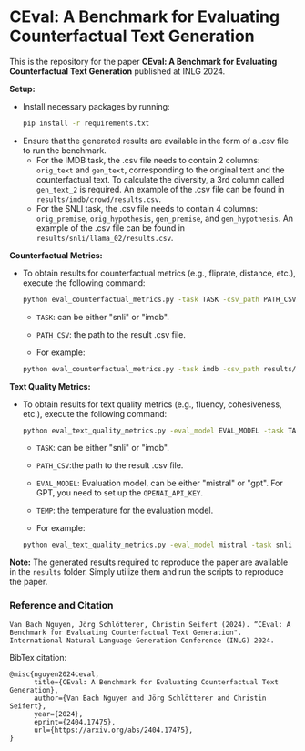 # CEval: A Benchmark for Evaluating Counterfactual Text Generation

This is the repository for the paper **CEval: A Benchmark for Evaluating Counterfactual Text Generation** published at INLG 2024.


**Setup:**
- Install necessary packages by running:
  ```bash
  pip install -r requirements.txt
  ```
- Ensure that the generated results are available in the form of a .csv file to run the benchmark.
  - For the IMDB task, the .csv file needs to contain 2 columns: `orig_text` and `gen_text`, corresponding to the original text and the counterfactual text. To calculate the diversity, a 3rd column called `gen_text_2` is required. An example of the .csv file can be found in `results/imdb/crowd/results.csv`.
  - For the SNLI task, the .csv file needs to contain 4 columns: `orig_premise`, `orig_hypothesis`, `gen_premise`, and `gen_hypothesis`. An example of the .csv file can be found in `results/snli/llama_02/results.csv`.

**Counterfactual Metrics:**
- To obtain results for counterfactual metrics (e.g., fliprate, distance, etc.), execute the following command:
  ```bash
  python eval_counterfactual_metrics.py -task TASK -csv_path PATH_CSV
  ```
  - `TASK`: can be either "snli" or "imdb".
  - `PATH_CSV`: the path to the result .csv file.

  - For example:
  ```bash
  python eval_counterfactual_metrics.py -task imdb -csv_path results/imdb/crowd/results.csv
  ```

  
**Text Quality Metrics:**
- To obtain results for text quality metrics (e.g., fluency, cohesiveness, etc.), execute the following command:
  ```bash
  python eval_text_quality_metrics.py -eval_model EVAL_MODEL -task TASK -csv_path PATH_CSV -temperature TEMP
  ```
  - `TASK`: can be either "snli" or "imdb".
  - `PATH_CSV`:the path to the result .csv file.
  - `EVAL_MODEL`: Evaluation model, can be either "mistral" or "gpt". For GPT, you need to set up the `OPENAI_API_KEY`.
  - `TEMP`: the temperature for the evaluation model.

  - For example:
  ```bash
  python eval_text_quality_metrics.py -eval_model mistral -task snli -csv_path results/snli/crowd/results.csv -temperature 0.5
  ```

**Note:** The generated results required to reproduce the paper are available in the `results` folder. Simply utilize them and run the scripts to reproduce the paper.

### Reference and Citation

```
Van Bach Nguyen, Jörg Schlötterer, Christin Seifert (2024). “CEval: A Benchmark for Evaluating Counterfactual Text Generation". International Natural Language Generation Conference (INLG) 2024.
```

BibTex citation:
```
@misc{nguyen2024ceval,
      title={CEval: A Benchmark for Evaluating Counterfactual Text Generation}, 
      author={Van Bach Nguyen and Jörg Schlötterer and Christin Seifert},
      year={2024},
      eprint={2404.17475},
      url={https://arxiv.org/abs/2404.17475}, 
}
```